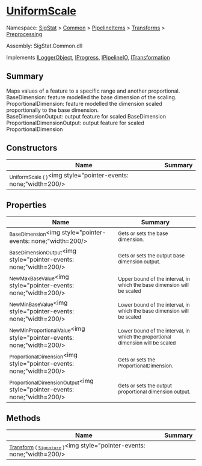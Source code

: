 # [UniformScale](./UniformScale.md)

Namespace: [SigStat]() > [Common](./../../../README.md) > [PipelineItems]() > [Transforms]() > [Preprocessing](./README.md)

Assembly: SigStat.Common.dll

Implements [ILoggerObject](./../../../ILoggerObject.md), [IProgress](./../../../Helpers/IProgress.md), [IPipelineIO](./../../../Pipeline/IPipelineIO.md), [ITransformation](./../../../ITransformation.md)

## Summary
Maps values of a feature to a specific range and another proportional.  <br>BaseDimension: feature modelled the base dimension of the scaling. <br>ProportionalDimension: feature modelled the dimension scaled proportionally to the base dimension. <br>BaseDimensionOutput: output feature for scaled BaseDimension<br>ProportionalDimensionOutput: output feature for scaled ProportionalDimension

## Constructors

| Name | Summary | 
| --- | --- | 
| <sub>UniformScale (  )</sub><img style="pointer-events: none;"width=200/></div>| <sub></sub>| <br>


## Properties

| Name | Summary | 
| --- | --- | 
| <sub>BaseDimension</sub><img style="pointer-events: none;"width=200/></div>| <sub>Gets or sets the base dimension.</sub>| <br>
| <sub>BaseDimensionOutput</sub><img style="pointer-events: none;"width=200/></div>| <sub>Gets or sets the output base dimension output.</sub>| <br>
| <sub>NewMaxBaseValue</sub><img style="pointer-events: none;"width=200/></div>| <sub>Upper bound of the interval, in which the base dimension will be scaled</sub>| <br>
| <sub>NewMinBaseValue</sub><img style="pointer-events: none;"width=200/></div>| <sub>Lower bound of the interval, in which the base dimension will be scaled</sub>| <br>
| <sub>NewMinProportionalValue</sub><img style="pointer-events: none;"width=200/></div>| <sub>Lower bound of the interval, in which the proportional dimension will be scaled</sub>| <br>
| <sub>ProportionalDimension</sub><img style="pointer-events: none;"width=200/></div>| <sub>Gets or sets the ProportionalDimension.</sub>| <br>
| <sub>ProportionalDimensionOutput</sub><img style="pointer-events: none;"width=200/></div>| <sub>Gets or sets the output proportional dimension output.</sub>| <br>


## Methods

| Name | Summary | 
| --- | --- | 
| <sub>[Transform](./Methods/UniformScale-100663886.md) ( [`Signature`](./../../../Signature.md) )</sub><img style="pointer-events: none;"width=200/></div>| <sub></sub>| <br>



